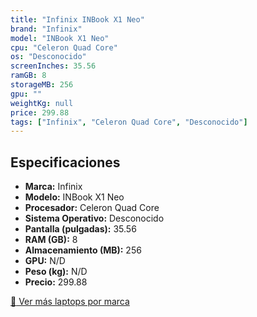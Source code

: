 ```yaml
---
title: "Infinix INBook X1 Neo"
brand: "Infinix"
model: "INBook X1 Neo"
cpu: "Celeron Quad Core"
os: "Desconocido"
screenInches: 35.56
ramGB: 8
storageMB: 256
gpu: ""
weightKg: null
price: 299.88
tags: ["Infinix", "Celeron Quad Core", "Desconocido"]
---
```

## Especificaciones

- **Marca:** Infinix
- **Modelo:** INBook X1 Neo
- **Procesador:** Celeron Quad Core
- **Sistema Operativo:** Desconocido
- **Pantalla (pulgadas):** 35.56
- **RAM (GB):** 8
- **Almacenamiento (MB):** 256
- **GPU:** N/D
- **Peso (kg):** N/D
- **Precio:** 299.88

[:rocket: Ver más laptops por marca](/brand/infinix)

